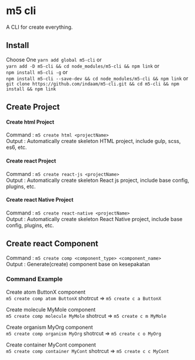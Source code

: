 # m5 cli
A CLI for create everything.

## Install
Choose One
`yarn add global m5-cli` or  
`yarn add -D m5-cli && cd node_modules/m5-cli && npm link` or  
`npm install m5-cli -g` or  
`npm install m5-cli --save-dev && cd node_modules/m5-cli && npm link` or
`git clone https://github.com/indaam/m5-cli.git && cd m5-cli && npm install && npm link`


## Create Project
#### Create html Project
Command : `m5 create html <projectName>`  
Output : Automatically create skeleton HTML project, include gulp, scss, es6, etc.

#### Create react Project
Command : `m5 create react-js <projectName>`  
Output : Automatically create skeleton React js project, include base config, plugins, etc.

#### Create react Native Project
Command : `m5 create react-native <projectName>`  
Output : Automatically create skeleton React Native project, include base config, plugins, etc.


## Create react Component
Command : `m5 create comp <component_type> <component_name>`  
Output : Generate(create) component base on kesepakatan

### Command Example
Create atom ButtonX component  
`m5 create comp atom ButtonX` shotrcut => `m5 create c a ButtonX`

Create molecule MyMole component  
`m5 create comp molecule MyMole` shotrcut => `m5 create c m MyMole`

Create organism MyOrg component  
`m5 create comp organism MyOrg` shotrcut => `m5 create c o MyOrg`

Create container MyCont component  
`m5 create comp container MyCont` shotrcut => `m5 create c c MyCont`
